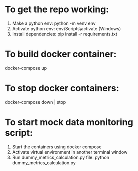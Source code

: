 # To get the repo working:

1. Make a python env: python -m venv env
2. Activate python env: env\Scripts\activate (Windows)
3. Install dependencies: pip install -r requirements.txt

# To build docker container:

docker-compose up

# To stop docker containers:

docker-compose down | stop

# To start mock data monitoring script:

1. Start the containers using docker compose
2. Activate virtual environment in another terminal window
3. Run dummy_metrics_calculation.py file: python dummy_metrics_calculation.py
